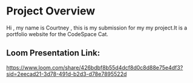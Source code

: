 # Project Overview
Hi , my name is Courtney , this is my submission for my my project.It is a portfolio website for the CodeSpace Cat.




## Loom Presentation Link:
https://www.loom.com/share/426bdbf8b55d4dcf8d0c8d88e75e4df3?sid=2eecad21-3d78-491d-b2d3-d78e7895522d
